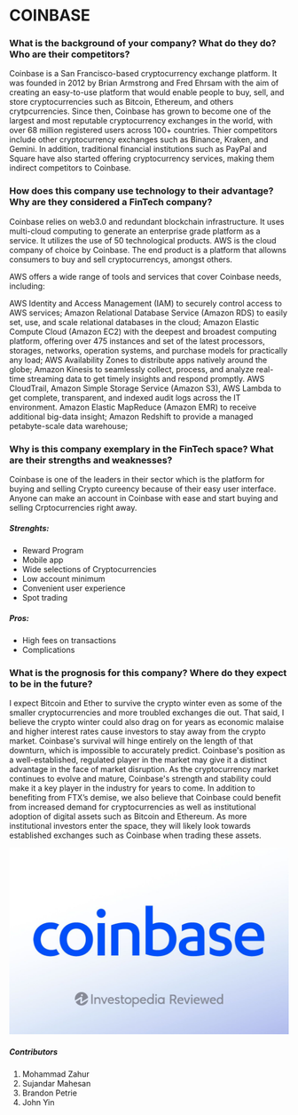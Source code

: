 # COINBASE

### What is the background of your company? What do they do? Who are their competitors?
Coinbase is a San Francisco-based cryptocurrency exchange platform. It was founded in 2012 by Brian Armstrong and Fred Ehrsam
with the aim of creating an easy-to-use platform that would enable people to buy, sell, and store cryptocurrencies such as Bitcoin, 
Ethereum, and others crytpcurrencies. Since then, Coinbase has grown to become one of the largest and most reputable cryptocurrency exchanges in the world, 
with over 68 million registered users across 100+ countries. Thier competitors include other cryptocurrency exchanges such as 
Binance, Kraken, and Gemini. In addition, traditional financial institutions such as PayPal and Square have also started offering 
cryptocurrency services, making them indirect competitors to Coinbase.

### How does this company use technology to their advantage? Why are they considered a FinTech company?

Coinbase relies on web3.0 and redundant blockchain infrastructure.  It uses multi-cloud computing to generate an enterprise grade platform as a service. 
It utilizes the use of 50 technological products.  AWS is the cloud company of choice by Coinbase.
The end product is a platform that allowns consumers to buy and sell cryptocurrencys, amongst others.

AWS offers a wide range of tools and services that cover Coinbase needs, including:

AWS Identity and Access Management (IAM) to securely control access to AWS services;
Amazon Relational Database Service (Amazon RDS) to easily set, use, and scale relational databases in the cloud;
Amazon Elastic Compute Cloud (Amazon EC2) with the deepest and broadest computing platform, offering over 475 instances and set of the latest processors, storages, networks, operation systems, and purchase models for practically any load;
AWS Availability Zones to distribute apps natively around the globe;
Amazon Kinesis to seamlessly collect, process, and analyze real-time streaming data to get timely insights and respond promptly.
AWS CloudTrail, Amazon Simple Storage Service (Amazon S3), AWS Lambda to get complete, transparent, and indexed audit logs across the IT environment.
Amazon Elastic MapReduce (Amazon EMR) to receive additional big-data insight;
Amazon Redshift to provide a managed petabyte-scale data warehouse;

### Why is this company exemplary in the FinTech space? What are their strengths and weaknesses?
Coinbase is one of the leaders in their sector which is the platform for buying and selling Crypto cureency because of their easy user interface. Anyone can make an account in Coinbase with ease and start buying and selling Crptocurrencies right away.  
##### Strenghts: 
* Reward Program
* Mobile app
* Wide selections of Cryptocurrencies
* Low account minimum
* Convenient user experience
* Spot trading

##### Pros:
* High fees on transactions
* Complications 

### What is the prognosis for this company? Where do they expect to be in the future?
I expect Bitcoin and Ether to survive the crypto winter even as some of the smaller cryptocurrencies and more troubled exchanges die out. 
That said, I believe the crypto winter could also drag on for years as economic malaise and higher interest rates cause investors to stay away from the crypto market.
Coinbase's survival will hinge entirely on the length of that downturn, which is impossible to accurately predict.
Coinbase's position as a well-established, regulated player in the market may give it a distinct advantage in the face of market disruption. 
As the cryptocurrency market continues to evolve and mature, Coinbase's strength and stability could make it a key player in the industry for years to come.
In addition to benefiting from FTX’s demise, we also believe that Coinbase could benefit from increased demand for cryptocurrencies as well as institutional adoption of digital assets such as Bitcoin and Ethereum. 
As more institutional investors enter the space, they will likely look towards established exchanges such as Coinbase when trading these assets.

![coinbase](coinbase.jpg) 

##### Contributors
1) Mohammad Zahur
2) Sujandar Mahesan
3) Brandon Petrie
4) John Yin
